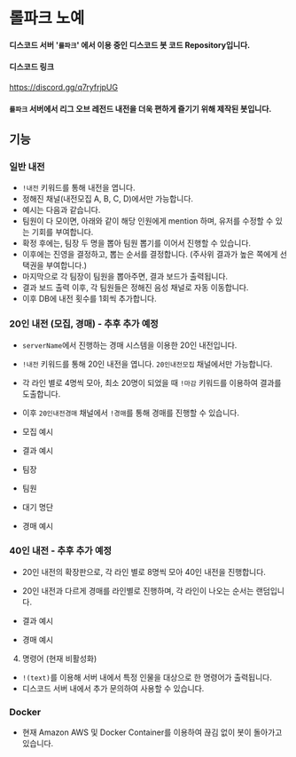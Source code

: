 # 롤파크 노예

#### 디스코드 서버 '`롤파크`' 에서 이용 중인 디스코드 봇 코드 Repository입니다.

#### 디스코드 링크
https://discord.gg/q7ryfrjpUG

#### `롤파크` 서버에서 리그 오브 레전드 내전을 더욱 편하게 즐기기 위해 제작된 봇입니다.

## 기능

### 일반 내전

- `!내전` 키워드를 통해 내전을 엽니다.
- 정해진 채널(내전모집 A, B, C, D)에서만 가능합니다.
- 예시는 다음과 같습니다.
- 팀원이 다 모이면, 아래와 같이 해당 인원에게 mention 하며, 유저를 수정할 수 있는 기회를 부여합니다.
- 확정 후에는, 팀장 두 명을 뽑아 팀원 뽑기를 이어서 진행할 수 있습니다.
- 이후에는 진영을 결정하고, 뽑는 순서를 결정합니다. (주사위 결과가 높은 쪽에게 선택권을 부여합니다.)
- 마지막으로 각 팀장이 팀원을 뽑아주면, 결과 보드가 출력됩니다.
- 결과 보드 출력 이후, 각 팀원들은 정해진 음성 채널로 자동 이동합니다.
- 이후 DB에 내전 횟수를 1회씩 추가합니다.

### 20인 내전 (모집, 경매) - 추후 추가 예정

- `serverName`에서 진행하는 경매 시스템을 이용한 20인 내전입니다.
- `!내전` 키워드를 통해 20인 내전을 엽니다. `20인내전모집` 채널에서만 가능합니다.
- 각 라인 별로 4명씩 모아, 최소 20명이 되었을 때 `!마감` 키워드를 이용하여 결과를 도출합니다.
- 이후 `20인내전경매` 채널에서 `!경매`를 통해 경매를 진행할 수 있습니다.
- 모집 예시

- 결과 예시
- 팀장
- 팀원
- 대기 명단
- 경매 예시

### 40인 내전 - 추후 추가 예정

- 20인 내전의 확장판으로, 각 라인 별로 8명씩 모아 40인 내전을 진행합니다.
- 20인 내전과 다르게 경매를 라인별로 진행하며, 각 라인이 나오는 순서는 랜덤입니다.

- 결과 예시
- 경매 예시

4. 명령어 (현재 비활성화)

- `!(text)`를 이용해 서버 내에서 특정 인물을 대상으로 한 명령어가 출력됩니다.
- 디스코드 서버 내에서 추가 문의하여 사용할 수 있습니다.


### Docker

- 현재 Amazon AWS 및 Docker Container를 이용하여 끊김 없이 봇이 돌아가고 있습니다.